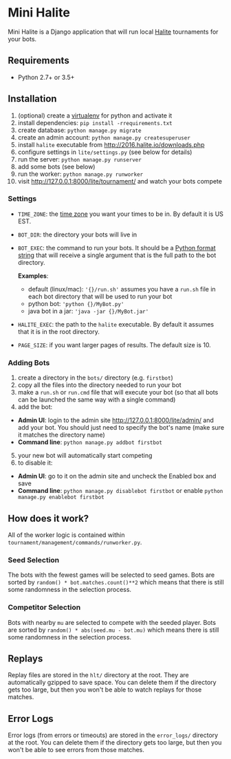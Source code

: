 # Mini Halite

Mini Halite is a Django application that will run local [Halite](http://2016.halite.io/) tournaments for your bots.

## Requirements

 - Python 2.7+ or 3.5+

## Installation

1. (optional) create a [virtualenv](https://docs.python.org/3/library/venv.html) for python and activate it
2. install dependencies: `pip install -rrequirements.txt`
3. create database: `python manage.py migrate`
4. create an admin account: `python manage.py createsuperuser`
5. install `halite` executable from http://2016.halite.io/downloads.php
6. configure settings in `lite/settings.py` (see below for details)
7. run the server: `python manage.py runserver`
8. add some bots (see below)
9. run the worker: `python manage.py runworker`
10. visit http://127.0.0.1:8000/lite/tournament/ and watch your bots compete

### Settings

 - `TIME_ZONE`: the [time zone](https://en.wikipedia.org/wiki/List_of_tz_database_time_zones) you want your times to be in. By default it is US EST.
 - `BOT_DIR`: the directory your bots will live in
 - `BOT_EXEC`: the command to run your bots. It should be a [Python format string](https://docs.python.org/2.7/library/string.html#format-examples) that will
    receive a single argument that is the full path to the bot directory.

    **Examples**:

     - default (linux/mac): `'{}/run.sh'` assumes you have a `run.sh` file in each bot directory that will
       be used to run your bot
     - python bot: `'python {}/MyBot.py'`
     - java bot in a jar: `'java -jar {}/MyBot.jar'`
 - `HALITE_EXEC`: the path to the `halite` executable. By default it assumes that it is in the root directory.
 - `PAGE_SIZE`: if you want larger pages of results. The default size is 10.

### Adding Bots

1. create a directory in the `bots/` directory (e.g. `firstbot`)
2. copy all the files into the directory needed to run your bot
3. make a `run.sh` or `run.cmd` file that will execute your bot (so that all bots can be launched the same way with a single command)
4. add the bot:
 - **Admin UI**: login to the admin site http://127.0.0.1:8000/lite/admin/ and add your bot. You should just need to specify the bot's name (make sure it matches the directory name)
 - **Command line**: `python manage.py addbot firstbot`
5. your new bot will automatically start competing
6. to disable it:
 - **Admin UI**: go to it on the admin site and uncheck the Enabled box and save
 - **Command line**: `python manage.py disablebot firstbot` or enable `python manage.py enablebot firstbot`

## How does it work?

All of the worker logic is contained within `tournament/management/commands/runworker.py`.

### Seed Selection

The bots with the fewest games will be selected to seed games. Bots are sorted by `random() * bot.matches.count()**2` which means that there is still
some randomness in the selection process.

### Competitor Selection

Bots with nearby `mu` are selected to compete with the seeded player. Bots are sorted by `random() * abs(seed.mu - bot.mu)` which means there is still
some randomness in the selection process.

## Replays

Replay files are stored in the `hlt/` directory at the root. They are automatically gzipped to save space. You can delete them if the
directory gets too large, but then you won't be able to watch replays for those matches.

## Error Logs

Error logs (from errors or timeouts) are stored in the `error_logs/` directory at the root.  You can delete them if the
directory gets too large, but then you won't be able to see errors from those matches.
